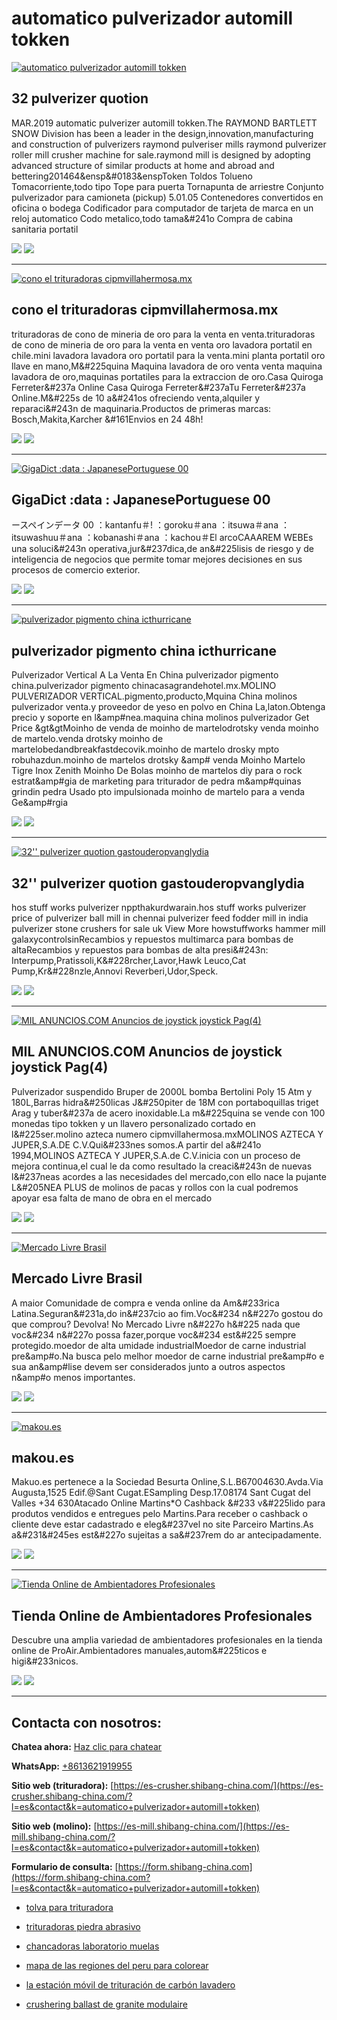 # automatico pulverizador automill tokken

<a href="https://swt.shibang-china.com/?l=es&img&k=automatico+pulverizador+automill+tokken" target="_blank">![automatico pulverizador automill tokken](http://static.shibang-china.com/all-800x300/1210.jpg)</a>

## 32 pulverizer quotion
MAR.2019 automatic pulverizer automill tokken.The RAYMOND BARTLETT SNOW Division has been a leader in the design,innovation,manufacturing and construction of pulverizers raymond pulveriser mills raymond pulverizer roller mill crusher machine for sale.raymond mill is designed by adopting advanced structure of similar products at home and abroad and bettering201464&ensp&#0183&enspToken Toldos Tolueno Tomacorriente,todo tipo Tope para puerta Tornapunta de arriestre Conjunto pulverizador para camioneta (pickup) 5.01.05 Contenedores convertidos en oficina o bodega Codificador para computador de tarjeta de marca en un reloj automatico Codo metalico,todo tama&#241o Compra de cabina sanitaria portatil


<a href="https://whatsapp.shibangsoft.com/WhatsApp.php" target="_blank" title="WhatsApp">![](http://static.shibang-china.com/icon/whatsapp.png)</a> <a href="https://swt.shibang-china.com/?l=es&icon&k=automatico+pulverizador+automill+tokken" target="_blank">![](http://static.shibang-china.com/icon/chat-es.png)</a>

---

<a href="https://swt.shibang-china.com/?l=es&img&k=automatico+pulverizador+automill+tokken" target="_blank">![cono el trituradoras cipmvillahermosa.mx](http://static.shibang-china.com/all-800x300/787.jpg)</a>

## cono el trituradoras cipmvillahermosa.mx
trituradoras de cono de mineria de oro para la venta en venta.trituradoras de cono de mineria de oro para la venta en venta oro lavadora portatil en chile.mini lavadora lavadora oro portatil para la venta.mini planta portatil oro llave en mano,M&#225quina Maquina lavadora de oro venta venta maquina lavadora de oro,maquinas portatiles para la extraccion de oro.Casa Quiroga Ferreter&#237a Online Casa Quiroga Ferreter&#237aTu Ferreter&#237a Online.M&#225s de 10 a&#241os ofreciendo venta,alquiler y reparaci&#243n de maquinaria.Productos de primeras marcas: Bosch,Makita,Karcher &#161Envios en 24 48h!


<a href="https://whatsapp.shibangsoft.com/WhatsApp.php" target="_blank" title="WhatsApp">![](http://static.shibang-china.com/icon/whatsapp.png)</a> <a href="https://swt.shibang-china.com/?l=es&icon&k=automatico+pulverizador+automill+tokken" target="_blank">![](http://static.shibang-china.com/icon/chat-es.png)</a>

---

<a href="https://swt.shibang-china.com/?l=es&img&k=automatico+pulverizador+automill+tokken" target="_blank">![GigaDict :data : JapanesePortuguese 00](http://static.shibang-china.com/all-800x300/147.jpg)</a>

## GigaDict :data : JapanesePortuguese 00
ースペインデータ 00 ：kantanfu＃! ：goroku＃ana ：itsuwa＃ana ：itsuwashuu＃ana ：kobanashi＃ana ：kachou＃El arcoCAAAREM WEBEs una soluci&#243n operativa,jur&#237dica,de an&#225lisis de riesgo y de inteligencia de negocios que permite tomar mejores decisiones en sus procesos de comercio exterior.


<a href="https://whatsapp.shibangsoft.com/WhatsApp.php" target="_blank" title="WhatsApp">![](http://static.shibang-china.com/icon/whatsapp.png)</a> <a href="https://swt.shibang-china.com/?l=es&icon&k=automatico+pulverizador+automill+tokken" target="_blank">![](http://static.shibang-china.com/icon/chat-es.png)</a>

---

<a href="https://swt.shibang-china.com/?l=es&img&k=automatico+pulverizador+automill+tokken" target="_blank">![pulverizador pigmento china icthurricane](http://static.shibang-china.com/all-800x300/66.jpg)</a>

## pulverizador pigmento china icthurricane
Pulverizador Vertical A La Venta En China pulverizador pigmento china.pulverizador pigmento chinacasagrandehotel.mx.MOLINO PULVERIZADOR VERTICAL.pigmento,producto,Mquina China molinos pulverizador venta.y proveedor de yeso en polvo en China La,laton.Obtenga precio y soporte en l&amp#nea.maquina china molinos pulverizador Get Price &gt&gtMoinho de venda de moinho de martelodrotsky venda moinho de martelo.venda drotsky moinho de martelobedandbreakfastdecovik.moinho de martelo drosky mpto robuhazdun.moinho de martelos drotsky &amp# venda Moinho Martelo Tigre Inox Zenith Moinho De Bolas moinho de martelos diy para o rock estrat&amp#gia de marketing para triturador de pedra m&amp#quinas grindin pedra Usado pto impulsionada moinho de martelo para a venda Ge&amp#rgia


<a href="https://whatsapp.shibangsoft.com/WhatsApp.php" target="_blank" title="WhatsApp">![](http://static.shibang-china.com/icon/whatsapp.png)</a> <a href="https://swt.shibang-china.com/?l=es&icon&k=automatico+pulverizador+automill+tokken" target="_blank">![](http://static.shibang-china.com/icon/chat-es.png)</a>

---

<a href="https://swt.shibang-china.com/?l=es&img&k=automatico+pulverizador+automill+tokken" target="_blank">![32'' pulverizer quotion gastouderopvanglydia](http://static.shibang-china.com/all-800x300/927.jpg)</a>

## 32'' pulverizer quotion gastouderopvanglydia
hos stuff works pulverizer nppthakurdwarain.hos stuff works pulverizer price of pulverizer ball mill in chennai pulverizer feed fodder mill in india pulverizer stone crushers for sale uk View More howstuffworks hammer mill galaxycontrolsinRecambios y repuestos multimarca para bombas de altaRecambios y repuestos para bombas de alta presi&#243n: Interpump,Pratissoli,K&#228rcher,Lavor,Hawk Leuco,Cat Pump,Kr&#228nzle,Annovi Reverberi,Udor,Speck.


<a href="https://whatsapp.shibangsoft.com/WhatsApp.php" target="_blank" title="WhatsApp">![](http://static.shibang-china.com/icon/whatsapp.png)</a> <a href="https://swt.shibang-china.com/?l=es&icon&k=automatico+pulverizador+automill+tokken" target="_blank">![](http://static.shibang-china.com/icon/chat-es.png)</a>

---

<a href="https://swt.shibang-china.com/?l=es&img&k=automatico+pulverizador+automill+tokken" target="_blank">![MIL ANUNCIOS.COM Anuncios de joystick joystick Pag(4)](http://static.shibang-china.com/all-800x300/646.jpg)</a>

## MIL ANUNCIOS.COM Anuncios de joystick joystick Pag(4)
Pulverizador suspendido Bruper de 2000L bomba Bertolini Poly 15 Atm y 180L,Barras hidra&#250licas J&#250piter de 18M con portaboquillas triget Arag y tuber&#237a de acero inoxidable.La m&#225quina se vende con 100 monedas tipo tokken y un llavero personalizado cortado en l&#225ser.molino azteca numero cipmvillahermosa.mxMOLINOS AZTECA Y JUPER,S.A.DE C.V.Qui&#233nes somos.A partir del a&#241o 1994,MOLINOS AZTECA Y JUPER,S.A.de C.V.inicia con un proceso de mejora continua,el cual le da como resultado la creaci&#243n de nuevas l&#237neas acordes a las necesidades del mercado,con ello nace la pujante L&#205NEA PLUS de molinos de pacas y rollos con la cual podremos apoyar esa falta de mano de obra en el mercado


<a href="https://whatsapp.shibangsoft.com/WhatsApp.php" target="_blank" title="WhatsApp">![](http://static.shibang-china.com/icon/whatsapp.png)</a> <a href="https://swt.shibang-china.com/?l=es&icon&k=automatico+pulverizador+automill+tokken" target="_blank">![](http://static.shibang-china.com/icon/chat-es.png)</a>

---

<a href="https://swt.shibang-china.com/?l=es&img&k=automatico+pulverizador+automill+tokken" target="_blank">![Mercado Livre Brasil](http://static.shibang-china.com/all-800x300/1113.jpg)</a>

## Mercado Livre Brasil
A maior Comunidade de compra e venda online da Am&#233rica Latina.Seguran&#231a,do in&#237cio ao fim.Voc&#234 n&#227o gostou do que comprou? Devolva! No Mercado Livre n&#227o h&#225 nada que voc&#234 n&#227o possa fazer,porque voc&#234 est&#225 sempre protegido.moedor de alta umidade industrialMoedor de carne industrial pre&amp#o.Na busca pelo melhor moedor de carne industrial pre&amp#o e sua an&amp#lise devem ser considerados junto a outros aspectos n&amp#o menos importantes.


<a href="https://whatsapp.shibangsoft.com/WhatsApp.php" target="_blank" title="WhatsApp">![](http://static.shibang-china.com/icon/whatsapp.png)</a> <a href="https://swt.shibang-china.com/?l=es&icon&k=automatico+pulverizador+automill+tokken" target="_blank">![](http://static.shibang-china.com/icon/chat-es.png)</a>

---

<a href="https://swt.shibang-china.com/?l=es&img&k=automatico+pulverizador+automill+tokken" target="_blank">![makou.es](http://static.shibang-china.com/all-800x300/979.jpg)</a>

## makou.es
Makuo.es pertenece a la Sociedad Besurta Online,S.L.B67004630.Avda.Via Augusta,1525 Edif.@Sant Cugat.ESampling Desp.17.08174 Sant Cugat del Valles +34 630Atacado Online Martins*O Cashback &#233 v&#225lido para produtos vendidos e entregues pelo Martins.Para receber o cashback o cliente deve estar cadastrado e eleg&#237vel no site Parceiro Martins.As a&#231&#245es est&#227o sujeitas a sa&#237rem do ar antecipadamente.


<a href="https://whatsapp.shibangsoft.com/WhatsApp.php" target="_blank" title="WhatsApp">![](http://static.shibang-china.com/icon/whatsapp.png)</a> <a href="https://swt.shibang-china.com/?l=es&icon&k=automatico+pulverizador+automill+tokken" target="_blank">![](http://static.shibang-china.com/icon/chat-es.png)</a>

---

<a href="https://swt.shibang-china.com/?l=es&img&k=automatico+pulverizador+automill+tokken" target="_blank">![Tienda Online de Ambientadores Profesionales](http://static.shibang-china.com/all-800x300/108.jpg)</a>

## Tienda Online de Ambientadores Profesionales
Descubre una amplia variedad de ambientadores profesionales en la tienda online de ProAir.Ambientadores manuales,autom&#225ticos e higi&#233nicos.

<a href="https://whatsapp.shibangsoft.com/WhatsApp.php" target="_blank" title="WhatsApp">![](http://static.shibang-china.com/icon/whatsapp.png)</a> <a href="https://swt.shibang-china.com/?l=es&icon&k=automatico+pulverizador+automill+tokken" target="_blank">![](http://static.shibang-china.com/icon/chat-es.png)</a>

---
## Contacta con nosotros:

**Chatea ahora:** [Haz clic para chatear](https://swt.shibang-china.com?l=es&contact&k=automatico+pulverizador+automill+tokken)

**WhatsApp:**  [+8613621919955](https://whatsapp.shibangsoft.com/WhatsApp.php)

**Sitio web (trituradora):** [https://es-crusher.shibang-china.com/](https://es-crusher.shibang-china.com/?l=es&contact&k=automatico+pulverizador+automill+tokken)

**Sitio web (molino):** [https://es-mill.shibang-china.com/](https://es-mill.shibang-china.com/?l=es&contact&k=automatico+pulverizador+automill+tokken)

**Formulario de consulta:** [https://form.shibang-china.com](https://form.shibang-china.com?l=es&contact&k=automatico+pulverizador+automill+tokken)

* [tolva para trituradora](../77/tolva%20para%20trituradora.md)

* [trituradoras piedra abrasivo](../66/trituradoras%20piedra%20abrasivo.md)

* [chancadoras laboratorio muelas](../73/chancadoras%20laboratorio%20muelas.md)

* [mapa de las regiones del peru para colorear](../70/mapa%20de%20las%20regiones%20del%20peru%20para%20colorear.md)

* [la estación móvil de trituración de carbón lavadero](../79/la%20estaci%C3%B3n%20m%C3%B3vil%20de%20trituraci%C3%B3n%20de%20carb%C3%B3n%20lavadero.md)

* [crushering ballast de granite modulaire](../72/crushering%20ballast%20de%20granite%20modulaire.md)